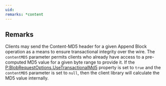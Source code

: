```yaml
---
uid: 
remarks: *content
---
```

## Remarks  
 Clients may send the Content-MD5 header for a given Append Block operation as a means to ensure transactional integrity over the wire.              The `contentMD5` parameter permits clients who already have access to a pre-computed MD5 value for a given byte range to provide it.             If the [P:BlobRequestOptions.UseTransactionalMd5](assetId:///P:BlobRequestOptions.UseTransactionalMd5?qualifyHint=False&autoUpgrade=True) property is set to `true` and the `contentMD5` parameter is set              to `null`, then the client library will calculate the MD5 value internally.